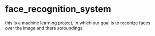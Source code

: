# face_recognition_system
this is a machine learning project, in which our goal is to reconize faces over the image and there soroundings.
